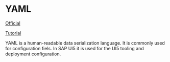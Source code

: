 # YAML

[Official](https://yaml.org/)

[Tutorial](https://yaml.org/spec/1.2.2/)

YAML is a human-readable data serialization language. It is commonly used for configuration fiels. In SAP UI5 it is used for the UI5 tooling and deployment configuration.
